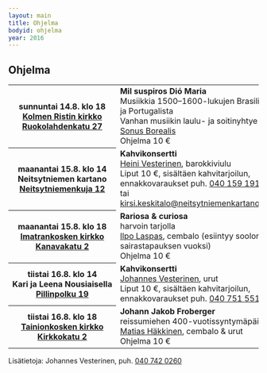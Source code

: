```yaml
---
layout: main
title: Ohjelma
bodyid: ohjelma
year: 2016
---
```

## Ohjelma

<table>
<tr>
<th>
sunnuntai&nbsp;14.8.&nbsp;klo&nbsp;18<br>
<a href="../kirkot/">Kolmen&nbsp;Ristin&nbsp;kirkko</a><br>
<a href="http://maps.google.fi/?q=Ruokolahdentie+27,+Imatra">
Ruokolahdenkatu 27</a>
</th><td>
<b>Mil suspiros Dió Maria</b><br>
Musiikkia 1500–1600-lukujen Brasiliasta ja Portugalista<br>
Vanhan musiikin laulu- ja soitinyhtye <a href="../esiintyjat/sonus-borealis/">Sonus Borealis</a><br>
Ohjelma 10 €
</td></tr>

<tr><th>
maanantai&nbsp;15.8.&nbsp;klo&nbsp;14<br>
Neitsytniemen kartano<br>
<a href="http://maps.google.fi/?q=Neitsytniemen+kartano">
Neitsytniemenkuja 12</a>
</th><td>
<b>Kahvikonsertti</b><br>
<a href="../esiintyjat/vesteriset/#heini">Heini Vesterinen</a>,
barokkiviulu<br>
Liput 10 €, sisältäen kahvitarjoilun, <br>
ennakkovaraukset puh.
<a href="tel:+358401591911">040 159 1911</a>, tai
<a href="mailto:kirsi.keskitalo@neitsytniemenkartano.com">kirsi.keskitalo@neitsytniemenkartano.com</a>
</td></tr>

<tr><th>
maanantai&nbsp;15.8.&nbsp;klo&nbsp;18<br>
<a href="../kirkot/">Imatrankosken&nbsp;kirkko</a><br>
<a href="http://maps.google.fi/?q=Kanavakatu+2,+Imatra">
Kanavakatu 2</a>
</th><td>
<b>Rariosa &amp; curiosa</b><br>
harvoin tarjolla<br>
<!-- 
<a href="../esiintyjat/petri-tapio-mattson/">Petri Tapio Mattson</a>, barokkiviulu<br>
-->
<a href="../esiintyjat/ilpo-laspas/">Ilpo Laspas</a>, cembalo (esiintyy soolona sairastapauksen vuoksi)<br>
Ohjelma 10 €
</td></tr>

<tr><th>
tiistai&nbsp;16.8.&nbsp;klo&nbsp;14<br>
Kari&nbsp;ja&nbsp;Leena&nbsp;Nousiaisella<br>
<a href="http://maps.google.fi/?q=Pillinpolku+19,+Imatra">
Pillinpolku 19</a>
</th><td>
<b>Kahvikonsertti</b><br>
<a href="../esiintyjat/vesteriset/">Johannes Vesterinen</a>,
urut<br>
Liput 10 €, sisältäen kahvitarjoilun, <br>
ennakkovaraukset puh. <a href="tel:+358407515515">040 751 5515</a>
</td></tr>

<tr><th>
tiistai&nbsp;16.8.&nbsp;klo&nbsp;18<br>
<a href="../kirkot/">Tainionkosken kirkko</a><br>
<a href="http://maps.google.fi/?q=Kanavakatu+2,+Imatra">
Kirkkokatu 2</a>
</th><td>
<b>Johann Jakob Froberger</b><br>
reissumiehen 400-vuotissyntymäpäivät<br>
<a href="../esiintyjat/matias-hakkinen/">Matias Häkkinen</a>, cembalo &amp; urut<br>
Ohjelma 10 €
</td></tr>

</table>


Lisätietoja: Johannes Vesterinen, puh.
<a href="tel:+358407420260">040 742 0260</a>
